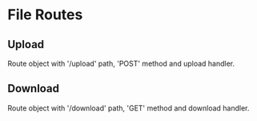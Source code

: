 # File Routes

## Upload
Route object with '/upload' path, 'POST' method and upload handler.

## Download
Route object with '/download' path, 'GET' method and download handler.

